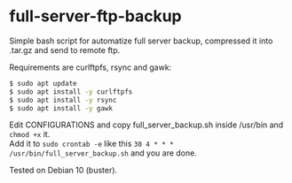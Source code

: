# full-server-ftp-backup
Simple bash script for automatize full server backup, compressed it into .tar.gz and send to remote ftp.

Requirements are curlftpfs, rsync and gawk:
```bash
$ sudo apt update
$ sudo apt install -y curlftpfs
$ sudo apt install -y rsync
$ sudo apt install -y gawk
```
Edit CONFIGURATIONS and copy full_server_backup.sh inside /usr/bin and ```chmod +x``` it.  
Add it to ```sudo crontab -e``` like this ```30 4 * * * /usr/bin/full_server_backup.sh``` and you are done.

Tested on Debian 10 (buster).
